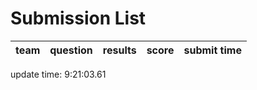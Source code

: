 # Submission List
team    | question  | results  | score | submit time
------|-----:|-----:| ----:|-----


update time:  9:21:03.61 

